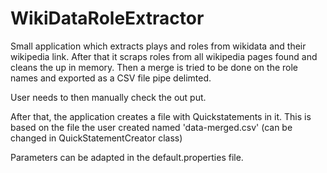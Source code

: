 # WikiDataRoleExtractor
Small application which extracts plays and roles from wikidata and their wikipedia link.
After that  it scraps roles from all wikipedia pages found and cleans the up in memory.
Then a merge is tried to be done on the role names and exported as a CSV file pipe delimted.

User needs to then manually check the out put.

After that, the application creates a file with Quickstatements in it. This is based on the file the user created named 'data-merged.csv' (can be changed in QuickStatementCreator class)


Parameters can be adapted in the default.properties file.
